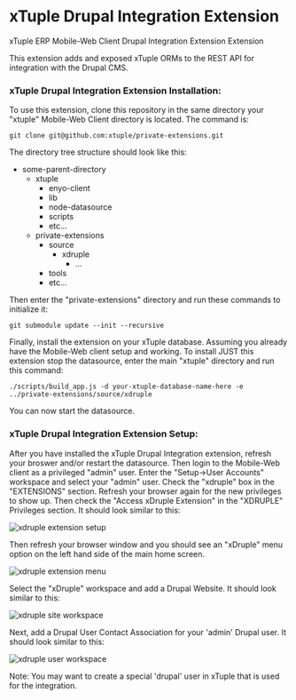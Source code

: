 xTuple Drupal Integration Extension
===================================

xTuple ERP Mobile-Web Client Drupal Integration Extension Extension

This extension adds and exposed xTuple ORMs to the REST API for integration
with the Drupal CMS.

### xTuple Drupal Integration Extension Installation:

To use this extension, clone this repository in the same directory your
"xtuple" Mobile-Web Client directory is located. The command is:

    git clone git@github.com:xtuple/private-extensions.git

The directory tree structure should look like this:

  * some-parent-directory
    * xtuple
      * enyo-client
      * lib
      * node-datasource
      * scripts
      * etc...
    * private-extensions
      * source
        * xdruple
          * ...
      * tools
      * etc...

Then enter the "private-extensions" directory and run these commands to
initialize it:

    git submodule update --init --recursive

Finally, install the extension on your xTuple database. Assuming you already
have the Mobile-Web client setup and working. To install JUST this extension
stop the datasource, enter the main "xtuple" directory and run this command:

    ./scripts/build_app.js -d your-xtuple-database-name-here -e ../private-extensions/source/xdruple

You can now start the datasource.

### xTuple Drupal Integration Extension Setup:

After you have installed the xTuple Drupal Integration extension, refresh your
broswer and/or restart the datasource. Then login to the Mobile-Web client as a
privileged "admin" user. Enter the "Setup->User Accounts" workspace and select
your "admin" user. Check the "xdruple" box in the "EXTENSIONS" section. Refresh your
browser again for the new privileges to show up. Then check the
"Access xDruple Extension" in the "XDRUPLE" Privileges section. It should look
similar to this:

![xdruple extension setup](http://i.imgur.com/68DYXqN.png)

Then refresh your browser window and you should see an "xDruple" menu option on
the left hand side of the main home screen.

![xdruple extension menu](http://i.imgur.com/Bp6dK1d.png)

Select the "xDruple" workspace and add a Drupal Website. It should look
similar to this:

![xdruple site workspace](http://i.imgur.com/45nyQyt.png)

Next, add a Drupal User Contact Association for your 'admin' Drupal user. It
should look similar to this:

![xdruple user workspace](http://i.imgur.com/oKHuluQ.png)

Note: You may want to create a special 'drupal' user in xTuple that is used
for the integration.
